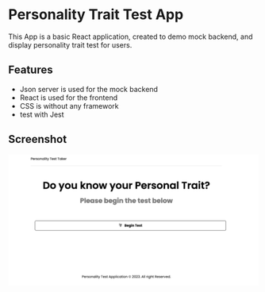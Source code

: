 # Personality Trait Test App

This App is a basic React application, created to demo mock backend, and display personality trait test for users.

## Features
- Json server is used for the mock backend
- React is used for the frontend
- CSS is without any framework
- test with Jest

## Screenshot
![the screenshot of the personality app](/personality-trait.png "the screenshot of the personality app")